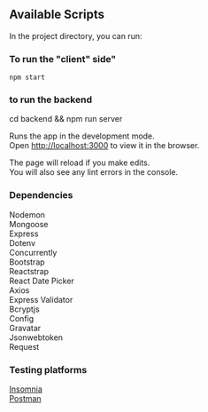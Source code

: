 
## Available Scripts

In the project directory, you can run:

### To run the "client" side"
 `npm start`

### to run the backend
cd backend && npm run server

Runs the app in the development mode.<br />
Open [http://localhost:3000](http://localhost:3000) to view it in the browser.

The page will reload if you make edits.<br />
You will also see any lint errors in the console.

### Dependencies
Nodemon<br>
Mongoose<br>
Express<br>
Dotenv<br>
Concurrently<br>
Bootstrap<br>
Reactstrap<br>
React Date Picker<br>
Axios<br>
Express Validator<br>
Bcryptjs<br>
Config<br>
Gravatar<br>
Jsonwebtoken<br>
Request

### Testing platforms
[Insomnia](https://insomnia.rest/)</br>
[Postman](https://www.getpostman.com/)


